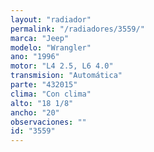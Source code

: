 ```yaml
---
layout: "radiador"
permalink: "/radiadores/3559/"
marca: "Jeep"
modelo: "Wrangler"
ano: "1996"
motor: "L4 2.5, L6 4.0"
transmision: "Automática"
parte: "432015"
clima: "Con clima"
alto: "18 1/8"
ancho: "20"
observaciones: ""
id: "3559"
---
```


